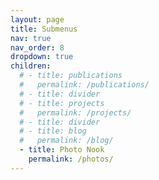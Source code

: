 ```yaml
---
layout: page
title: Submenus
nav: true
nav_order: 8
dropdown: true
children:
  # - title: publications
  #   permalink: /publications/
  # - title: divider
  # - title: projects
  #   permalink: /projects/
  # - title: divider
  # - title: blog
  #   permalink: /blog/
  - title: Photo Nook
    permalink: /photos/
---
```

